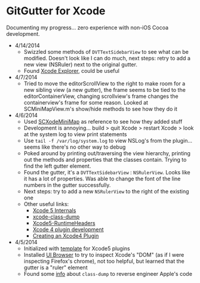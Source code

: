 # GitGutter for Xcode

Documenting my progress... zero experience with non-iOS Cocoa development.

* 4/14/2014
    * Swizzled some methods of `DVTTextSidebarView` to see what can be modified. Doesn't look like I can do much, next steps: retry to add a new view (NSRuler) next to the original gutter.
    * Found [Xcode Explorer](https://github.com/edwardaux/XcodeExplorer), could be useful
* 4/7/2014
    * Tried to move the editorScrollView to the right to make room for a new sibling view (a new gutter), the frame seems to be tied to the editorContainerView, changing scrollview's frame changes the containerview's frame for some reason. Looked at SCMiniMapView.m's show/hide methods to see how they do it
* 4/6/2014
    * Used [SCXodeMiniMap](https://github.com/stefanceriu/SCXcodeMiniMap) as reference to see how they added stuff
    * Development is annoying... build > quit Xcode > restart Xcode > look at the system log to view print statements
    * Use `tail -f /var/log/system.log` to view NSLog's from the plugin... seems like there's no other way to debug
    * Poked around by printing out/traversing the view hierarchy, printing out the methods and properties that the classes contain. Trying to find the left gutter element.
    * Found the gutter, it's a `DVTTextSidebarView` : `NSRulerView`. Looks like it has a lot of properties. Was able to change the font of the line numbers in the gutter successfully.
    * Next steps: try to add a new `NSRulerView` to the right of the existing one
    * Other useful links:
        * [Xcode 5 Internals](https://opensource.plausible.coop/wiki/display/XC/Xcode+5+Internals#Xcode5Internals-IDEFoundation)
        * [xcode-class-dump](https://github.com/JugglerShu/xcode-class-dump/blob/master/docs/IDEKit.h)
        * [Xcode5-RuntimeHeaders](https://github.com/luisobo/Xcode5-RuntimeHeaders/blob/master/DVTKit/DVTTextSidebarView.h)
        * [Xcode 4 plugin development](https://stackoverflow.com/questions/6316921/xcode-4-plugin-development)
        * [Creating an Xcode4 Plugin](http://www.blackdogfoundry.com/blog/creating-an-xcode4-plugin/)
* 4/5/2014
    * Initialized with [template](https://github.com/kattrali/Xcode5-Plugin-Template) for Xcode5 plugins
    * Installed [UI Browser](http://pfiddlesoft.com/uibrowser/) to try to inspect Xcode's "DOM" (as if I were inspecting Firefox's chrome), not too helpful, but learned that the gutter is a "ruler" element
    * Found some [info](http://stackoverflow.com/a/12478484/3418047) about `class-dump` to reverse engineer Apple's code